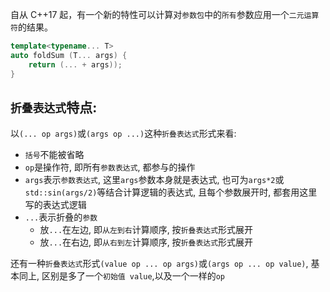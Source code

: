 自从 C++17 起，有一个新的特性可以计算对`参数包`中的`所有`参数应用一个`二元运算符`的结果。

```cpp
template<typename... T>
auto foldSum (T... args) {
    return (... + args));
}
```

## `折叠表达式`特点:

以`(... op args)`或`(args op ...)`这种`折叠表达式`形式来看:

- `括号`不能被省略
- `op`是操作符, 即所有`参数表达式`, 都参与的操作
- `args`表示`参数表达式`, 这里`args`参数本身就是表达式, 也可为`args*2`或`std::sin(args/2)`等结合计算逻辑的表达式, 且每个参数展开时, 都套用这里写的表达式逻辑
- `...`表示折叠的`参数`
  - 放`...`在左边, 即`从左到右`计算顺序, 按`折叠表达式`形式展开
  - 放`...`在右边, 即`从右到左`计算顺序, 按`折叠表达式`形式展开

还有一种`折叠表达式`形式`(value op ... op args)`或`(args op ... op value)`, 基本同上, 区别是多了一个`初始值 value`,以及一个一样的`op`
